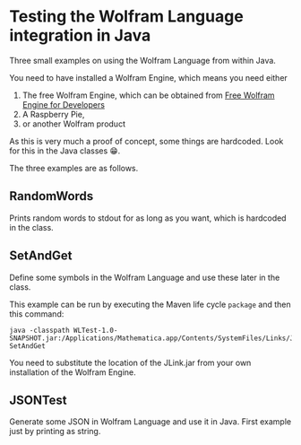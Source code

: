 # Testing the Wolfram Language integration in Java

Three small examples on using the Wolfram Language from within Java.

You need to have installed a Wolfram Engine, which means you need either

 1. The free Wolfram Engine, which can be obtained from [Free Wolfram Engine for Developers](https://www.wolfram.com/engine/) 
 2. A Raspberry Pie, 
 3. or another Wolfram product

As this is very much a proof of concept, some things are hardcoded. Look for this in the Java classes 😁. 

The three examples are as follows.

## RandomWords
Prints random words to stdout for as long as you want, which is hardcoded in the class. 

## SetAndGet

Define some symbols in the Wolfram Language and use these later in the class.

This example can be run by executing the Maven life cycle `package` and then this command:

    java -classpath WLTest-1.0-SNAPSHOT.jar:/Applications/Mathematica.app/Contents/SystemFiles/Links/JLink/JLink.jar SetAndGet

You need to substitute the location of the JLink.jar from your own installation of the Wolfram Engine.

## JSONTest

Generate some JSON in Wolfram Language and use it in Java. First example just by printing as string.